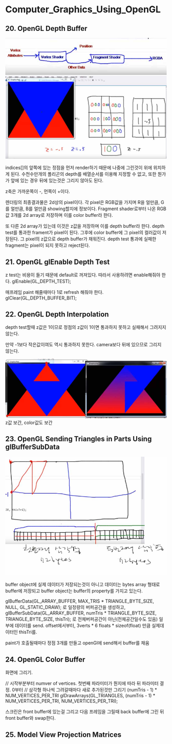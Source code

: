# Computer_Graphics_Using_OpenGL

## 20. OpenGL Depth Buffer

![shaderPipeline](./GitHubImages/shaderPipeline.jpg)
![depthTest](./GitHubImages/depthTest.jpg)

indices[]의 앞쪽에 있는 정점을 먼저 render하기 때문에 나중에 그린것이 위에 위치하게 된다. 
수천수만개의 폴리곤의 depth를 배열순서를 이용해 지정할 수 없고, 또한 뭔가가 앞에 있는 경우 뒤에 있는것은 그리지 않아도 된다.

z축은 가까운쪽이 -, 먼쪽이 +이다. 

렌더링의 최종결과물은 2d상의 pixel이다. 각 pixel은 RGB값을 가지며 R을 얼만큼, G를 얼만큼, B를 얼만큼 showing할지에 정보이다.
Fragment shader로부터 나온 RGB값 3개를 2d array로 저장하며 이를 color buffer라 한다. 

또 다른 2d array가 있는데 이것은 z값을 저장하며 이를 depth buffer라 한다. depth test를 통과한 frament가 pixel이 된다. 
그후에 color buffer에 그 pixel의 컬러값이 저장된다. 그 pixel의 z값으로 depth buffer가 채워진다.
depth test 통과에 실패한 fragment는 pixel이 되지 못하고 reject된다. 

## 21. OpenGL glEnable Depth Test

z test는 비용이 들기 때문에 default로 꺼져있다. 따라서 사용하려면 enable해줘야 한다. 
glEnable(GL_DEPTH_TEST);

매프레임 paint 해줄때마다 1로 refresh 해줘야 한다.
glClear(GL_DEPTH_BUFFER_BIT);

## 22. OpenGL Depth Interpolation

depth test할때 z값은 1이므로 정점의 z값이 1이면 통과하지 못하고 실패해서 그려지지 않는다.

만약 -1보다 작은값이여도 역시 통과하지 못한다. camera보다 뒤에 있으므로 그리지 않는다.

![depthInterpolation](./GitHubImages/depthInterpolation.jpg)
z값 보간, color값도 보간

## 23. OpenGL Sending Triangles in Parts Using glBufferSubData

![trisInSubData](./GitHubImages/trisInSubData.jpg)

buffer object에 실제 데이터가 저장되는것이 아니고 
데이터는 bytes array 형태로 buffer에 저장되고 buffer object는 buffer의 property를 가지고 있는다.

glBufferData(GL_ARRAY_BUFFER, MAX_TRIS * TRIANGLE_BYTE_SIZE, NULL, GL_STATIC_DRAW);
로 일정량의 버퍼공간을 생성하고,
glBufferSubData(GL_ARRAY_BUFFER, numTris * TRIANGLE_BYTE_SIZE, TRIANGLE_BYTE_SIZE, thisTri);
로 전체버퍼공간이 아닌(전체공간일수도 있음) 일부에 데이터를 send.
offset에서부터, 3verts * 6 floats * sizeof(float) 만큼 실제데이터인 thisTri를.

paint가 호출될때마다 정점 3개를 만들고 openGl에 send해서 buffer를 채움

## 24. OpenGL Color Buffer

화면에 그리기.

// 시작부분부터 numver of vertices. 첫번째 파라미터가 뭔지에 따라 뒤 파라미터 결정. 0부터
// 삼각형 하나씩 그려갈때마다 새로 추가된것만 그리기 (numTris - 1) * NUM_VERTICES_PER_TRI
glDrawArrays(GL_TRIANGLES, (numTris - 1) * NUM_VERTICES_PER_TRI, NUM_VERTICES_PER_TRI);

스크린은 front buffer에 있는걸 그리고 다음 프레임을 그릴때 back buffer에 그린 뒤 front buffer와 swap한다.

## 25. Model View Projection Matrices



